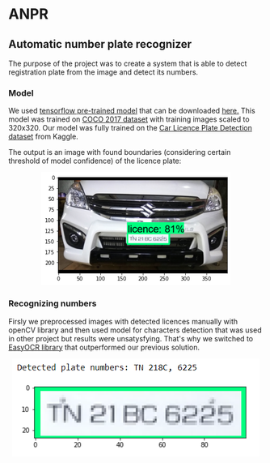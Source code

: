 # ANPR

## Automatic number plate recognizer

The purpose of the project was to create a system that is able to detect registration plate from the image and detect its numbers. 

### Model
We used [tensorflow pre-trained model](https://github.com/tensorflow/models) that can be downloaded [here.](http://download.tensorflow.org/models/object_detection/tf2/20200711/ssd_mobilenet_v2_fpnlite_320x320_coco17_tpu-8.tar.gz)
This model was trained on [COCO 2017 dataset](https://www.kaggle.com/datasets/awsaf49/coco-2017-dataset) with training images scaled to 320x320. 
Our model was fully trained on the [Car Licence Plate Detection dataset](https://www.kaggle.com/datasets/andrewmvd/car-plate-detection?resource=download) from Kaggle. 

The output is an image with found boundaries (considering certain threshold of model confidence) of the licence plate: <br />
<p align="center">
  <img src="example_detection.png"/>
</p>
  
### Recognizing numbers
Firsly we preprocessed images with detected licences manually with openCV library and then used model for characters detection that was used in other project but results were unsatysfying. 
That's why we switched to [EasyOCR library](https://github.com/JaidedAI/EasyOCR) that outperformed our previous solution. <br />
<p align="center">
  <img src="example_recognition.png"/>
</p>
